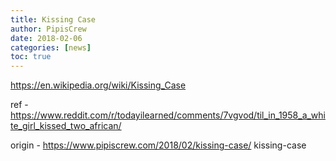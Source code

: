 ```yaml
---
title: Kissing Case
author: PipisCrew
date: 2018-02-06
categories: [news]
toc: true
---
```


https://en.wikipedia.org/wiki/Kissing_Case

ref - https://www.reddit.com/r/todayilearned/comments/7vgvod/til_in_1958_a_white_girl_kissed_two_african/

origin - https://www.pipiscrew.com/2018/02/kissing-case/ kissing-case